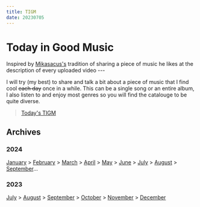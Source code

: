 ```yaml
---
title: TIGM
date: 20230705
---
```

# Today in Good Music
Inspired by [Mikasacus's](https://www.youtube.com/@mikasacus) tradition of sharing a piece of music he likes at the description of every uploaded video ---

I will try (my best) to share and talk a bit about a piece of music that I find cool <s>each day</s> once in a while. This can be a single song or an entire album, I also listen to and enjoy most genres so you will find the catalouge to be quite diverse.

> [Today's TIGM](2024/September.md)

## Archives

### 2024

[January](2024/January.md) > [February](2024/February.md) > [March](2024/March.md) > [April](2024/April.md) > [May](2024/May.md) > [June](2024/June.md) > [July](2024/July.md) > [August](2024/August.md) > [September](2024/September.md)...

### 2023
[July](2023/July.md) > [August](2023/August.md) > [September](2023/September.md) > [October](2023/October.md) > [November](2023/November.md) > [December](2023/December.md)



